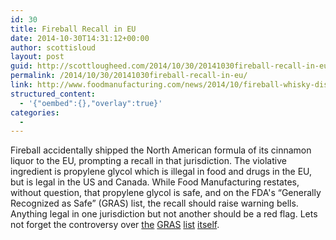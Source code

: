 ```yaml
---
id: 30
title: Fireball Recall in EU
date: 2014-10-30T14:31:12+00:00
author: scottisloud
layout: post
guid: http://scottlougheed.com/2014/10/30/20141030fireball-recall-in-eu/
permalink: /2014/10/30/20141030fireball-recall-in-eu/
link: http://www.foodmanufacturing.com/news/2014/10/fireball-whisky-dispels-internet-rumors
structured_content:
  - '{"oembed":{},"overlay":true}'
categories:
  - 
---
```

Fireball accidentally shipped the North American formula of its cinnamon liquor to the EU, prompting a recall in that jurisdiction. The violative ingredient is&nbsp;propylene glycol which is illegal in food and drugs in the EU, but is legal in the US and Canada. While Food Manufacturing restates, without question, that propylene glycol is safe, and on the FDA's &#8220;Generally Recognized as Safe&#8221; (GRAS) list, the recall should raise warning bells. Anything legal in one jurisdiction but not another should be a red flag. Lets not forget the controversy over <a target="_blank" href="http://www.nytimes.com/2012/12/13/business/another-look-at-a-drink-ingredient-brominated-vegetable-oil.html?pagewanted=all&module=Search&mabReward=relbias%3Aw%2C%7B%222%22%3A%22RI%3A12%22%7D">the</a> <a target="_blank" href="http://www.cnn.com/2014/02/06/health/subway-bread-chemical/index.html">GRAS</a> <a target="_blank" href="http://well.blogs.nytimes.com/2012/06/11/which-sweetener-should-you-choose/?module=Search&mabReward=relbias%3Aw%2C%7B%222%22%3A%22RI%3A12%22%7D">list</a> <a target="_blank" href="http://www.huffingtonpost.com/alison-brown-ms/food-additives_b_3863317.html">itself</a>.&nbsp;
